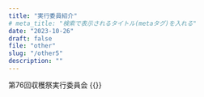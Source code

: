 ```yaml
---
title: "実行委員紹介"
# meta_title: "検索で表示されるタイトル(metaタグ)を入れる"
date: "2023-10-26"
draft: false
file: "other"
slug: "/other5"
description: ""
---
```

第76回収穫祭実行委員会
{{<inimg img="mem.JPG">}}
